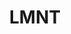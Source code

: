 ---
title: LMNT
link: https://lmnt.me/
color: 
image: https://lmnt.me/files/images/badges/lmnt-animated.gif
icon: yes
---